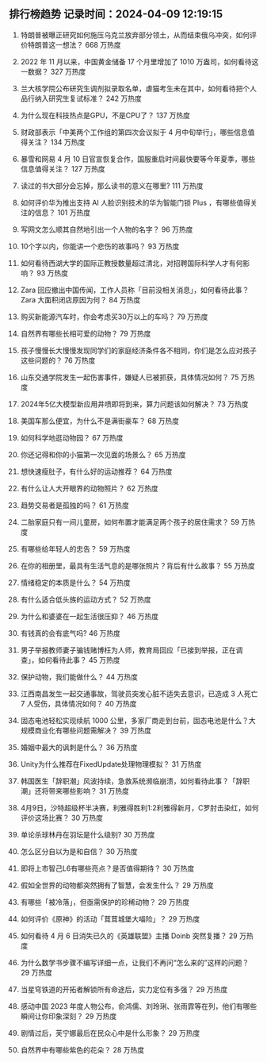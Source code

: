 
## 排行榜趋势 记录时间：2024-04-09 12:19:15
  
  1. 特朗普被曝正研究如何施压乌克兰放弃部分领土，从而结束俄乌冲突，如何评价特朗普这一想法？ 668 万热度
    
  2. 2022 年 11 月以来，中国黄金储备 17 个月里增加了 1010 万盎司，如何看待这一数据？ 327 万热度
    
  3. 兰大核学院公布研究生调剂拟录取名单，虐猫考生未在其中，如何看待把个人品行纳入研究生复试标准？ 242 万热度
    
  4. 为什么现在科技热点是GPU，不是CPU了？ 137 万热度
    
  5. 财政部表示「中美两个工作组的第四次会议拟于 4 月中旬举行」，哪些信息值得关注？ 134 万热度
    
  6. 暴雪和网易 4 月 10 日官宣恢复合作，国服重启时间最快要等今年夏季，哪些信息值得关注？ 127 万热度
    
  7. 读过的书大部分会忘掉，那么读书的意义在哪里? 111 万热度
    
  8. 如何评价华为推出支持 AI 人脸识别技术的华为智能门锁 Plus ，有哪些值得关注的信息？ 101 万热度
    
  9. 写网文怎么顺其自然地引出一个人物的名字？ 96 万热度
    
  10. 10个字以内，你能讲一个悲伤的故事吗？ 93 万热度
    
  11. 如何看待西湖大学的国际正教授数量超过清北，对招聘国际科学人才有何影响？ 93 万热度
    
  12. Zara 回应撤出中国传闻，工作人员称「目前没相关消息」，如何看待此事？Zara 大面积闭店原因为何？ 84 万热度
    
  13. 购买新能源汽车时，你会考虑买30万以上的车吗？ 79 万热度
    
  14. 自然界有哪些长相可爱的动物？ 79 万热度
    
  15. 孩子慢慢长大慢慢发现同学们的家庭经济条件各不相同，你们是怎么应对孩子这些问题的？ 76 万热度
    
  16. 山东交通学院发生一起伤害事件，嫌疑人已被抓获，具体情况如何？ 75 万热度
    
  17. 2024年5亿大模型新应用井喷即将到来，算力问题该如何解决？ 73 万热度
    
  18. 美国车那么便宜，为什么不是满街豪车？ 68 万热度
    
  19. 如何科学地逛动物园？ 67 万热度
    
  20. 你还记得和你的小猫第一次见面的场景么？ 65 万热度
    
  21. 想快速瘦肚子，有什么好的运动推荐？ 64 万热度
    
  22. 有什么让人大开眼界的动物照片？ 62 万热度
    
  23. 趋势交易者是孤独的吗？ 61 万热度
    
  24. 二胎家庭只有一间儿童房，如何布置才能满足两个孩子的居住需求？ 59 万热度
    
  25. 有哪些给年轻人的忠告？ 59 万热度
    
  26. 在你的相册里，最具有生活气息的是哪张照片？背后有什么故事？ 55 万热度
    
  27. 情绪稳定的本质是什么？ 54 万热度
    
  28. 有什么适合低头族的运动方式？ 52 万热度
    
  29. 为什么和婆婆在一起生活很压抑？ 46 万热度
    
  30. 有钱真的会有底气吗? 46 万热度
    
  31. 男子举报教师妻子骗钱赌博枉为人师，教育局回应「已接到举报，正在调查」，如何看待此事？ 45 万热度
    
  32. 保护动物，我们能做什么？ 44 万热度
    
  33. 江西南昌发生一起交通事故，驾驶员突发心脏不适失去意识，已造成 3 人死亡 7 人受伤，具体情况如何？ 40 万热度
    
  34. 固态电池轻松实现续航 1000 公里，多家厂商走到台前，固态电池是什么？大规模商业化有哪些问题需解决？ 39 万热度
    
  35. 婚姻中最大的讽刺是什么？ 36 万热度
    
  36. Unity为什么推荐在FixedUpdate处理物理模拟？ 31 万热度
    
  37. 韩国医生「辞职潮」风波持续，急救系统濒临崩溃，如何看待此事？「辞职潮」还将带来哪些影响？ 31 万热度
    
  38. 4月9日，沙特超级杯半决赛，利雅得胜利1:2利雅得新月，C罗肘击染红，如何评价这场比赛？ 30 万热度
    
  39. 单论杀球林丹在羽坛是什么级别? 30 万热度
    
  40. 怎么区分自以为是和自信？ 30 万热度
    
  41. 即将上市智己L6有哪些亮点？是否值得期待？ 30 万热度
    
  42. 假如全世界的动物都突然拥有了智慧，会发生什么？ 29 万热度
    
  43. 有哪些「被冷落」，但亟需保护的珍稀动物？ 29 万热度
    
  44. 如何评价《原神》的活动「茸茸城堡大喵险」？ 29 万热度
    
  45. 如何看待 4 月 6 日消失已久的《英雄联盟》主播 Doinb 突然复播？ 29 万热度
    
  46. 为什么数学书步骤不编写详细一点，让我们不再问“怎么来的”这样的问题？ 29 万热度
    
  47. 当星穹铁道的开拓者解锁所有命途后，实力定位有多强？ 29 万热度
    
  48. 感动中国 2023 年度人物公布，俞鸿儒、刘玲琍、张雨霏等在列，他们有哪些瞬间让你印象深刻？ 29 万热度
    
  49. 剧情过后，芙宁娜最后在民众心中是什么形象？ 29 万热度
    
  50. 自然界中有哪些紫色的花朵？ 28 万热度
    